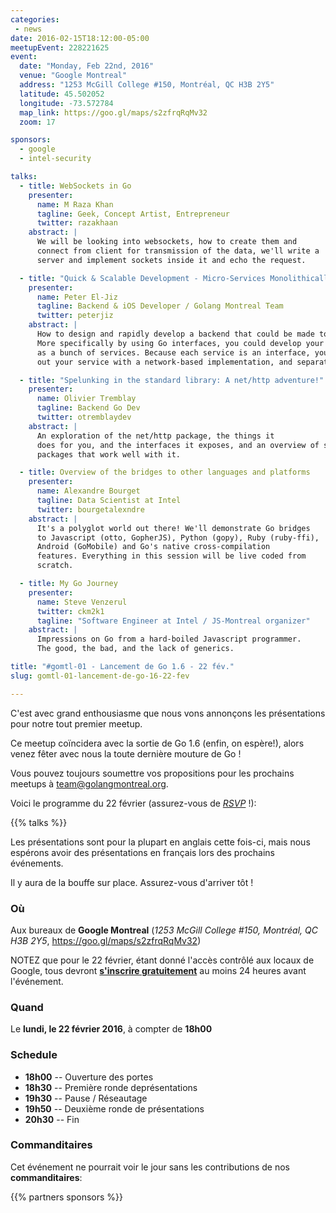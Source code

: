 ```yaml
---
categories:
 - news
date: 2016-02-15T18:12:00-05:00
meetupEvent: 228221625
event:
  date: "Monday, Feb 22nd, 2016"
  venue: "Google Montreal"
  address: "1253 McGill College #150, Montréal, QC H3B 2Y5"
  latitude: 45.502052
  longitude: -73.572784
  map_link: https://goo.gl/maps/s2zfrqRqMv32
  zoom: 17

sponsors:
  - google
  - intel-security

talks:
  - title: WebSockets in Go
    presenter:
      name: M Raza Khan
      tagline: Geek, Concept Artist, Entrepreneur
      twitter: razakhaan
    abstract: |
      We will be looking into websockets, how to create them and
      connect from client for transmission of the data, we'll write a
      server and implement sockets inside it and echo the request.

  - title: "Quick & Scalable Development - Micro-Services Monolithically?"
    presenter:
      name: Peter El-Jiz
      tagline: Backend & iOS Developer / Golang Montreal Team
      twitter: peterjiz
    abstract: |
      How to design and rapidly develop a backend that could be made to scale.
      More specifically by using Go interfaces, you could develop your app monolithically
      as a bunch of services. Because each service is an interface, you could easily swap
      out your service with a network-based implementation, and separate into smaller micro-services.

  - title: "Spelunking in the standard library: A net/http adventure!"
    presenter:
      name: Olivier Tremblay
      tagline: Backend Go Dev
      twitter: otremblaydev
    abstract: |
      An exploration of the net/http package, the things it
      does for you, and the interfaces it exposes, and an overview of some
      packages that work well with it.

  - title: Overview of the bridges to other languages and platforms
    presenter:
      name: Alexandre Bourget
      tagline: Data Scientist at Intel
      twitter: bourgetalexndre
    abstract: |
      It's a polyglot world out there! We'll demonstrate Go bridges
      to Javascript (otto, GopherJS), Python (gopy), Ruby (ruby-ffi),
      Android (GoMobile) and Go's native cross-compilation
      features. Everything in this session will be live coded from
      scratch.

  - title: My Go Journey
    presenter:
      name: Steve Venzerul
      twitter: ckm2k1
      tagline: "Software Engineer at Intel / JS-Montreal organizer"
    abstract: |
      Impressions on Go from a hard-boiled Javascript programmer.
      The good, the bad, and the lack of generics.

title: "#gomtl-01 - Lancement de Go 1.6 - 22 fév."
slug: gomtl-01-lancement-de-go-16-22-fev

---
```


C'est avec grand enthousiasme que nous vons annonçons les présentations pour notre tout premier meetup.

Ce meetup coïncidera avec la sortie de Go 1.6 (enfin, on espère!), alors venez
fêter avec nous la toute dernière mouture de Go !

Vous pouvez toujours soumettre vos propositions pour les prochains meetups à <a
href="mailto:team@golangmontreal.org">team@golangmontreal.org</a>.

Voici le programme du 22 février (assurez-vous de [*RSVP*](http://www.meetup.com/fr-FR/GolangMontreal/events/228221625/) !):

<!--more-->

{{% talks %}}

Les présentations sont pour la plupart en anglais cette fois-ci, mais nous
espérons avoir des présentations en français lors des prochains événements.

Il y aura de la bouffe sur place. Assurez-vous d'arriver tôt !


### Où

Aux bureaux de **Google Montreal** (_1253 McGill College #150, Montréal, QC H3B 2Y5_, https://goo.gl/maps/s2zfrqRqMv32)

NOTEZ que pour le 22 février, étant donné l'accès contrôlé aux locaux de Google,
tous devront [**s'inscrire gratuitement**](http://www.meetup.com/fr-FR/GolangMontreal/events/228221625/)
au moins 24 heures avant l'événement.


### Quand

Le **lundi, le 22 février 2016**, à compter de **18h00**


### Schedule

* **18h00** -- Ouverture des portes
* **18h30** -- Première ronde deprésentations
* **19h30** -- Pause / Réseautage
* **19h50** -- Deuxième ronde de présentations
* **20h30** -- Fin


### Commanditaires

Cet événement ne pourrait voir le jour sans les contributions de nos **commanditaires**:

{{% partners sponsors %}}
